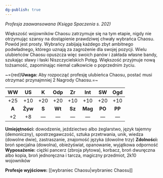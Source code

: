 ```yaml
---
dg-publish: true
---
```

*Profesja zaawansowana (Księga Spaczenia s. 202)*

Większość wojowników Chaosu zatrzymuje się na tym etapie, nigdy nie otrzymując szansy na dostąpienie prawdziwej chwały wybrańca Chaosu. Powód jest prosty. Wybrańcy zabijają każdego zbyt ambitnego podwładnego, którego uznają za zagrożenie dla swojej pozycji. Wielu ulubieńców Chaosu opuszcza więc swoich panów i zakłada własne bandy, szukając sławy i łaski Niszczycielskich Potęg. Większość przyjmuje nową tożsamość, zapominając niemal całkowicie o poprzednim życiu.

~={red}**Uwaga:** Aby rozpocząć profesję ulubieńca Chaosu, postać musi otrzymać przynajmniej 2 Nagrody Chaosu.=~

|  WW   |   US    |   K   |  Odp   |   Zr   |   Int   |   SW   |  Ogd   |
|:-----:|:-------:|:-----:|:------:|:------:|:-------:|:------:|:------:|
|  +25  |   +10   |  +20  |  +20   |  +10   |   +10   |  +20   |  +10   |
| **A** | **Żyw** | **S** | **Wt** | **Sz** | **Mag** | **PO** | **PP** |
|  +2   |   +8    |   —   |   —    |   —    |    —    |   —    |   —    |

**Umiejętności:** dowodzenie, jeździectwo albo żeglarstwo, język tajemny (demoniczny), spostrzegawczość, sztuka przetrwania, unik, wiedza (dowolne dwie), zastraszanie, znajomość języka (dowolne trzy)
**Zdolności:** broń specjalna (dowolna), obieżyświat, opanowanie, wyjątkowa odporność
**Wyposażenie:** ciężki pancerz (zbroja płytowa), korbacz, broń dwuręczna albo kopia, broń jednoręczna i tarcza, magiczny przedmiot, 2k10 wojowników

**Profesje wyjściowe:** [[wybraniec Chaosu\|wybraniec Chaosu]]